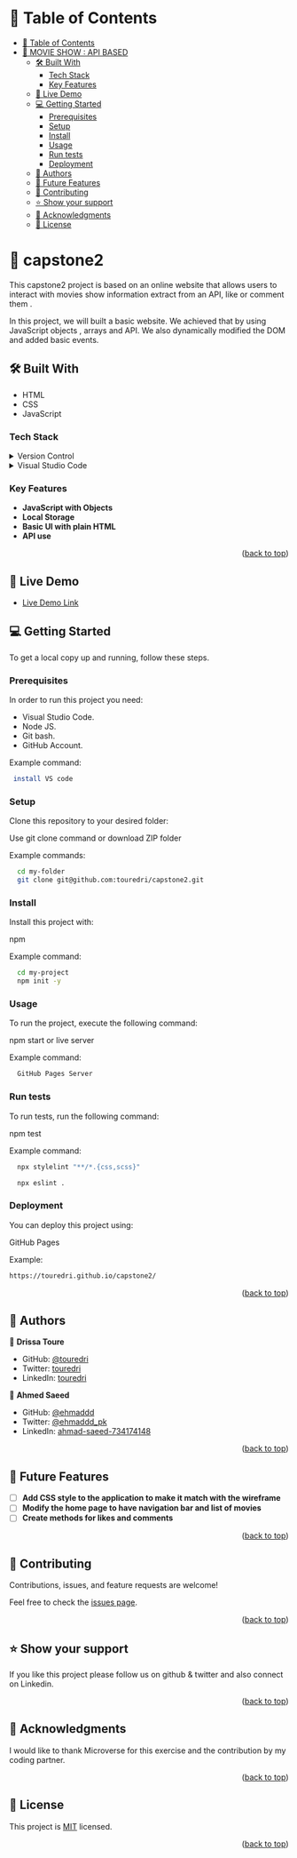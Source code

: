 <a name="readme-top"></a>

<!-- TABLE OF CONTENTS -->

# 📗 Table of Contents

- [📗 Table of Contents](#-table-of-contents)
- [📖 MOVIE SHOW : API BASED ](#-capstone2-)
  - [🛠 Built With ](#-built-with-)
    - [Tech Stack ](#tech-stack-)
    - [Key Features ](#key-features-)
  - [🚀 Live Demo ](#-live-demo-)
  - [💻 Getting Started ](#-getting-started-)
    - [Prerequisites](#prerequisites)
    - [Setup](#setup)
    - [Install](#install)
    - [Usage](#usage)
    - [Run tests](#run-tests)
    - [Deployment](#deployment)
  - [👥 Authors ](#-authors-)
  - [🔭 Future Features ](#-future-features-)
  - [🤝 Contributing ](#-contributing-)
  - [⭐️ Show your support ](#️-show-your-support-)
  - [🙏 Acknowledgments ](#-acknowledgments-)
  - [📝 License ](#-license-)

<!-- PROJECT DESCRIPTION -->

# 📖 capstone2 <a name="about-project"></a>

This capstone2 project is based on an online website that allows users to interact with movies show information extract from an API, like or comment them .

In this project, we will built a basic website. We achieved that by using JavaScript objects , arrays and API. We also dynamically modified the DOM and added basic events.

## 🛠 Built With <a name="built-with"></a>

- HTML
- CSS
- JavaScript

### Tech Stack <a name="tech-stack"></a>

<details>
  <summary>Version Control</summary>
  <ul>
    <li><a href="https://github.com/">Git Hub</a></li>
  </ul>
</details>

<details>
  <summary>Visual Studio Code</summary>
  <ul>
    <li><a href="https://code.visualstudio.com">Visual Studio Code</a></li>
  </ul>
</details>

<!-- Features -->

### Key Features <a name="key-features"></a>

- **JavaScript with Objects**
- **Local Storage**
- **Basic UI with plain HTML**
- **API use**

<p align="right">(<a href="#readme-top">back to top</a>)</p>

## 🚀 Live Demo <a name="live-demo"></a>


- [Live Demo Link]( https://touredri.github.io/capstone2/dist/)


<!-- - [video Link](https://www.loom.com/share/1f2943ca12ee4b4e97db22f208077ecb) -->

<!-- GETTING STARTED -->

## 💻 Getting Started <a name="getting-started"></a>

To get a local copy up and running, follow these steps.

### Prerequisites

In order to run this project you need:

- Visual Studio Code.
- Node JS.
- Git bash.
- GitHub Account.

Example command:

```sh
 install VS code
```

### Setup

Clone this repository to your desired folder:

Use git clone command or download ZIP folder

Example commands:

```sh
  cd my-folder
  git clone git@github.com:touredri/capstone2.git
```

### Install

Install this project with:

npm

Example command:

```sh
  cd my-project
  npm init -y
```

### Usage

To run the project, execute the following command:

npm start or live server

Example command:

```sh
  GitHub Pages Server
```

### Run tests

To run tests, run the following command:

npm test

Example command:

```sh
  npx stylelint "**/*.{css,scss}"
```

```sh
  npx eslint .
```

### Deployment

You can deploy this project using:

GitHub Pages

Example:

```sh
https://touredri.github.io/capstone2/
```

<p align="right">(<a href="#readme-top">back to top</a>)</p>

<!-- AUTHORS -->

## 👥 Authors <a name="authors"></a>

👤 **Drissa Toure**

- GitHub: [@touredri](https://github.com/touredri)
- Twitter: [touredri](https://twitter.com/touredri)
- LinkedIn: [touredri](https://www.linkedin.com/in/touredri/)

👤 **Ahmed Saeed**

- GitHub: [@ehmaddd](https://github.com/ehmaddd/)
- Twitter: [@ehmaddd_pk](https://twitter.com/ehmaddd_pk)
- LinkedIn: [ahmad-saeed-734174148](https://www.linkedin.com/in/ahmad-saeed-734174148/)

<p align="right">(<a href="#readme-top">back to top</a>)</p>

<!-- FUTURE FEATURES -->

## 🔭 Future Features <a name="future-features"></a>

- [ ] **Add CSS style to the application to make it match with the wireframe**
- [ ] **Modify the home page to have navigation bar and list of movies**
- [ ] **Create methods for likes and comments**

<p align="right">(<a href="#readme-top">back to top</a>)</p>

<!-- CONTRIBUTING -->

## 🤝 Contributing <a name="contributing"></a>

Contributions, issues, and feature requests are welcome!

Feel free to check the [issues page](https://github.com/touredri/todolist/issues).

<p align="right">(<a href="#readme-top">back to top</a>)</p>

<!-- SUPPORT -->

## ⭐️ Show your support <a name="support"></a>

If you like this project please follow us on github & twitter and also connect on Linkedin.

<p align="right">(<a href="#readme-top">back to top</a>)</p>

<!-- ACKNOWLEDGEMENTS -->

## 🙏 Acknowledgments <a name="acknowledgements"></a>

I would like to thank Microverse for this exercise and the contribution by my coding partner.

<p align="right">(<a href="#readme-top">back to top</a>)</p>

<!-- LICENSE -->

## 📝 License <a name="license"></a>

This project is [MIT](./LICENSE) licensed.

<p align="right">(<a href="#readme-top">back to top</a>)</p>
